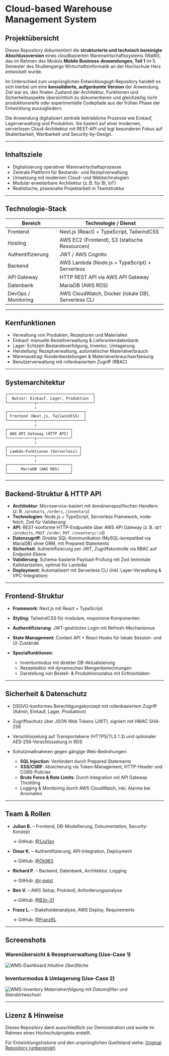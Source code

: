 # Cloud-based Warehouse Management System

## Projektübersicht

Dieses Repository dokumentiert die **strukturierte und technisch bereinigte Abschlussversion** eines cloudbasierten Warenwirtschaftssystems (WaWi), das im Rahmen des Moduls **Mobile Business-Anwendungen, Teil 1** im 5. Semester des Studiengangs Wirtschaftsinformatik an der Hochschule Harz entwickelt wurde.

Im Unterschied zum ursprünglichen Entwicklungsgit-Repository handelt es sich hierbei um eine **konsolidierte, aufgeräumte Version** der Anwendung. Ziel war es, den finalen Zustand der Architektur, Funktionen und Sicherheitsaspekte übersichtlich zu dokumentieren und gleichzeitig nicht produktionsreife oder experimentelle Codepfade aus der frühen Phase der Entwicklung auszugliedern.

Die Anwendung digitalisiert zentrale betriebliche Prozesse wie Einkauf, Lagerverwaltung und Produktion. Sie basiert auf einer modernen, serverlosen Cloud-Architektur mit REST-API und legt besonderen Fokus auf Skalierbarkeit, Wartbarkeit und Security-by-Design.

---

## Inhaltsziele

* Digitalisierung operativer Warenwirtschaftsprozesse
* Zentrale Plattform für Bestands- und Rezeptverwaltung
* Umsetzung mit modernen Cloud- und Webtechnologien
* Modular erweiterbare Architektur (z. B. für BI, IoT)
* Realistische, praxisnahe Projektarbeit in Teamstruktur

---

## Technologie-Stack

| Bereich             | Technologie / Dienst                               |
| ------------------- | -------------------------------------------------- |
| Frontend            | Next.js (React) + TypeScript, TailwindCSS          |
| Hosting             | AWS EC2 (Frontend), S3 (statische Ressourcen)      |
| Authentifizierung   | JWT / AWS Cognito                                  |
| Backend             | AWS Lambda (Node.js + TypeScript) + Serverless     |
| API Gateway         | HTTP REST API via AWS API Gateway                  |
| Datenbank           | MariaDB (AWS RDS)                                  |
| DevOps / Monitoring | AWS CloudWatch, Docker (lokale DB), Serverless CLI |

---

## Kernfunktionen

* Verwaltung von Produkten, Rezepturen und Materialien
* Einkauf: manuelle Bestellverwaltung & Lieferantendatenbank
* Lager: Echtzeit-Bestandsverfolgung, Inventur, Umlagerung
* Herstellung: Rezeptverwaltung, automatischer Materialverbrauch
* Warenaustrag: Kundenbestellungen & Materialverbrauchserfassung
* Benutzerverwaltung mit rollenbasiertem Zugriff (RBAC)

---

## Systemarchitektur

```
┌──────────────────────────────────────┐
│  Nutzer: Einkauf, Lager, Produktion  │
└────────────┬─────────────────────────┘
             ↓
┌──────────────────────────────────┐
│ Frontend (Next.js, TailwindCSS)  │
└────────────┬─────────────────────┘
             ↓
┌────────────────────────────┐
│ AWS API Gateway (HTTP API) │
└────────────┬───────────────┘
             ↓
┌────────────────────────────────┐
│ Lambda-Funktionen (Serverless) │
└────────────┬───────────────────┘
             ↓
┌────────────────────────────┐
│      MariaDB (AWS RDS)     │
└────────────────────────────┘
```

---

## Backend-Struktur & HTTP API

* **Architektur**: Microservice-basiert mit domänenspezifischen Handlern (z. B. `/products`, `/orders`, `/inventory`)
* **Technologien**: Node.js + TypeScript, Serverless Framework, node-fetch, Zod für Validierung
* **API**: REST-konforme HTTP-Endpunkte über AWS API Gateway (z. B. `GET /products`, `POST /order`, `PUT /inventory/:id`)
* **Datenzugriff**: Direkte SQL-Kommunikation (MySQL-kompatibel via MariaDB) ohne ORM, mit Prepared Statements
* **Sicherheit**: Authentifizierung per JWT, Zugriffskontrolle via RBAC auf Endpoint-Ebene
* **Validierung**: Schema-basierte Payload-Prüfung mit Zod (minimale Kaltstartzeiten, optimal für Lambda)
* **Deployment**: Automatisiert mit Serverless CLI (inkl. Layer-Verwaltung & VPC-Integration)

---

## Frontend-Struktur

* **Framework**: Next.js mit React + TypeScript
* **Styling**: TailwindCSS für modulare, responsive Komponenten
* **Authentifizierung**: JWT-gestütztes Login mit Refresh-Mechanismus
* **State Management**: Context API + React Hooks für lokale Session- und UI-Zustände
* **Spezialfunktionen**:

  * Inventurmodus mit direkter DB-Aktualisierung
  * Rezepteditor mit dynamischen Mengenberechnungen
  * Darstellung von Bestell- & Produktionsstatus mit Echtzeitdaten

---

## Sicherheit & Datenschutz

* DSGVO-konformes Berechtigungskonzept mit rollenbasiertem Zugriff (Admin, Einkauf, Lager, Produktion)
* Zugriffsschutz über JSON Web Tokens (JWT), signiert mit HMAC SHA-256
* Verschlüsselung auf Transportebene (HTTPS/TLS 1.3) und optionaler AES-256-Verschlüsselung in RDS
* Schutzmaßnahmen gegen gängige Web-Bedrohungen:

  * **SQL Injection**: Verhindert durch Prepared Statements
  * **XSS/CSRF**: Absicherung via Token-Management, HTTP-Header und CORS-Policies
  * **Brute Force & Rate Limits**: Durch Integration mit API Gateway Throttling
  * Logging & Monitoring durch AWS CloudWatch, inkl. Alarme bei Anomalien

---

## Team & Rollen

* **Julian B.** – Frontend, DB-Modellierung, Dokumentation, Security-Konzept

  -> GitHub: [@1Jul1an](https://github.com/1Jul1an)

* **Omar K.** – Authentifizierung, API-Integration, Deployment

  -> GitHub: [@Ok963](https://github.com/Ok963)

* **Richard P.** – Backend, Datenbank, Architektur, Logging

  -> GitHub: [@r-peist](https://github.com/r-peist)

* **Ben V.** – AWS Setup, Protokoll, Anforderungsanalyse

  -> GitHub: [@B3n-31](https://github.com/B3n-31)

* **Franz L.** – Stakeholderanalyse, AWS Deploy, Requirements

  -> GitHub: [@FranzRL](https://github.com/FranzRL)

---

## Screenshots

### Warenübersicht & Rezeptverwaltung (Use-Case 1)

![WMS-Dashboard](https://github.com/user-attachments/assets/2cbdfc0b-8962-45e1-a843-fa8a1508a7a3)
*Intuitive Oberfläche*

### Inventurmodus & Umlagerung (Use-Case 2)

![WMS-Inventory](https://github.com/user-attachments/assets/43f7a582-5d08-439d-acb9-61d54e9e0acb)
*Materialverfolgung mit Datumsfilter und Standortwechsel.*

---

## Lizenz & Hinweise

Dieses Repository dient ausschließlich zur Demonstration und wurde im Rahmen eines Hochschulprojekts erstellt.

Für Entwicklungshistorie und den ursprünglichen Quellstand siehe:
[Original Repository (unbereinigt)](https://github.com/r-peist/CandleWaWi)
